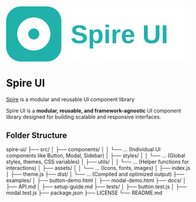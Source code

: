 ![Spire](src/assets/images/logo.svg)

# Spire UI

[Spire](https://somasekhar-kothapalli.github.io/Spire-UI/) is a modular and reusable UI component library

Spire UI is a **modular, reusable, and framework-agnostic** UI component library designed for building scalable and responsive interfaces.

## Folder Structure

spire-ui/
├── src/
│ ├── components/
│ │ └── ... (Individual UI components like Button, Modal, Sidebar)
│ ├── styles/
│ │ └── ... (Global styles, themes, CSS variables)
│ ├── utils/
│ │ └── ... (Helper functions for interactions)
│ ├── assets/
│ │ └── ... (Icons, fonts, images)
│ ├── index.js
│ ├── theme.js
├── dist/
│ └── ... (Compiled and optimized output)
├── examples/
│ ├── button-demo.html
│ ├── modal-demo.html
├── docs/
│ ├── API.md
│ ├── setup-guide.md
├── tests/
│ ├── button.test.js
│ ├── modal.test.js
├── package.json
├── LICENSE
└── README.md
